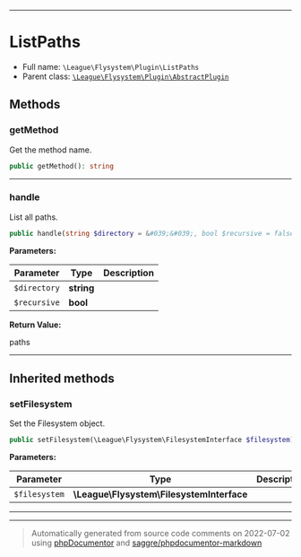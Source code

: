 ***

# ListPaths





* Full name: `\League\Flysystem\Plugin\ListPaths`
* Parent class: [`\League\Flysystem\Plugin\AbstractPlugin`](./AbstractPlugin.md)




## Methods


### getMethod

Get the method name.

```php
public getMethod(): string
```











***

### handle

List all paths.

```php
public handle(string $directory = &#039;&#039;, bool $recursive = false): string[]
```








**Parameters:**

| Parameter | Type | Description |
|-----------|------|-------------|
| `$directory` | **string** |  |
| `$recursive` | **bool** |  |


**Return Value:**

paths



***


## Inherited methods


### setFilesystem

Set the Filesystem object.

```php
public setFilesystem(\League\Flysystem\FilesystemInterface $filesystem): mixed
```








**Parameters:**

| Parameter | Type | Description |
|-----------|------|-------------|
| `$filesystem` | **\League\Flysystem\FilesystemInterface** |  |




***


***
> Automatically generated from source code comments on 2022-07-02 using [phpDocumentor](http://www.phpdoc.org/) and [saggre/phpdocumentor-markdown](https://github.com/Saggre/phpDocumentor-markdown)
